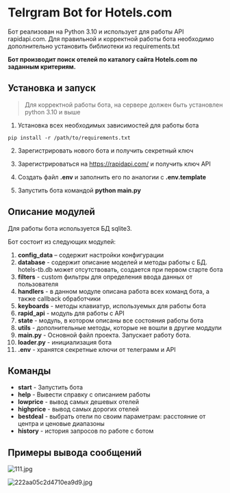 # Telrgram Bot for Hotels.com



Бот реализован на Python 3.10 и использует для работы API rapidapi.com. Для правильной и корректной работы бота необходимо дополнительно установить библиотеки из requirements.txt 

**Бот производит поиск отелей по каталогу сайта Hotels.com по заданным критериям.**  



## Установка и запуск

> Для корректной работы бота, на сервере должен быть установлен python 3.10 и выше

1.  Установка всех необходимых зависимостей для работы бота

   ```
   pip install -r /path/to/requirements.txt
   ```

2. Зарегистрировать нового бота и получить секретный ключ

3. Зарегистрироваться на https://rapidapi.com/ и получить ключ API 

4. Создать файл **.env** и заполнить его по аналогии с **.env.template**

5. Запустить бота командой **python main.py**



## Описание модулей

Для работы бота используется БД sqlite3. 

Бот состоит из следующих модулей:

1. **config_data** – содержит настройки конфигурации
2. **database** - содержит описание моделей и методы работы с БД. hotels-tb.db может отсутствовать, создается при первом старте бота
3. **filters** - custom фильтры для определения ввода данных от пользователя
4. **handlers** - в данном модуле описана работа всех команд бота, а также callback обработчики
5. **keyboards** - методы клавиатур, используемых для работы бота
6. **rapid_api** - модуль для работы c API
7. **state** - модуль, в котором описаны все состояния работы бота
8. **utils** - дополнительные методы, которые не вошли в другие моддули
9. **main.py** - Основной файл проекта. Запускает работу бота.
10. **loader.py** - инициализация бота
11. **.env** - хранятся секретные ключи от телеграмм и API



## Команды

- **start** - Запустить бота
- **help** - Вывести справку с описанием работы
- **lowprice** - вывод самых дешевых отелей
- **highprice** - вывод самых дорогих отелей
- **bestdeal** - выбрать отели по своим параметрам: расстояние от центра и ценовые диапазоны
- **history** - история запросов по работе с ботом



## Примеры вывода сообщений

![111.jpg](https://ie.wampi.ru/2022/06/09/111.jpg)

![222aa05c2d4710ea9d9.jpg](https://ie.wampi.ru/2022/06/09/222aa05c2d4710ea9d9.jpg)
